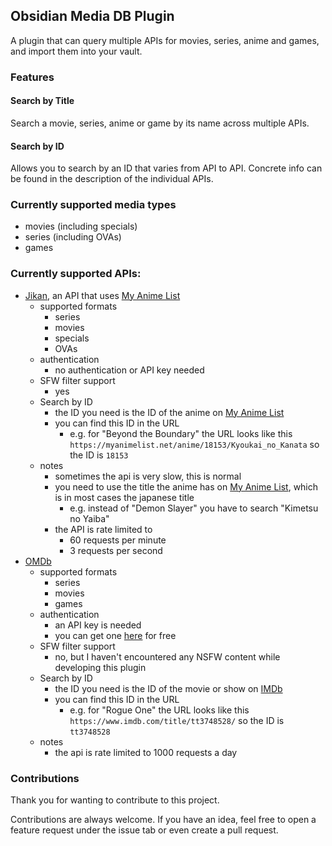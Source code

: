 ## Obsidian Media DB Plugin

A plugin that can query multiple APIs for movies, series, anime and games, and import them into your vault.

### Features
#### Search by Title
Search a movie, series, anime or game by its name across multiple APIs.

#### Search by ID
Allows you to search by an ID that varies from API to API. Concrete info can be found in the description of the individual APIs.

### Currently supported media types
- movies (including specials)
- series (including OVAs)
- games

### Currently supported APIs:
- [Jikan](https://jikan.moe/), an API that uses [My Anime List](https://myanimelist.net)
  - supported formats
    - series
    - movies
    - specials
    - OVAs
  - authentication
    - no authentication or API key needed
  - SFW filter support
    - yes
  - Search by ID
    - the ID you need is the ID of the anime on [My Anime List](https://myanimelist.net)
    - you can find this ID in the URL
      - e.g. for "Beyond the Boundary" the URL looks like this `https://myanimelist.net/anime/18153/Kyoukai_no_Kanata` so the ID is `18153`
  - notes
    - sometimes the api is very slow, this is normal
    - you need to use the title the anime has on [My Anime List](https://myanimelist.net), which is in most cases the japanese title
      - e.g. instead of "Demon Slayer" you have to search "Kimetsu no Yaiba"
    - the API is rate limited to
      - 60 requests per minute
      - 3 requests per second
- [OMDb](https://www.omdbapi.com/)
  - supported formats
    - series
    - movies
    - games
  - authentication
    - an API key is needed
    - you can get one [here](https://www.omdbapi.com/apikey.aspx) for free
  - SFW filter support
    - no, but I haven't encountered any NSFW content while developing this plugin
  - Search by ID
    - the ID you need is the ID of the movie or show on [IMDb](https://www.imdb.com)
    - you can find this ID in the URL
      - e.g. for "Rogue One" the URL looks like this `https://www.imdb.com/title/tt3748528/` so the ID is `tt3748528`
  - notes
    - the api is rate limited to 1000 requests a day
    
### Contributions
Thank you for wanting to contribute to this project. 

Contributions are always welcome. If you have an idea, feel free to open a feature request under the issue tab or even create a pull request.

